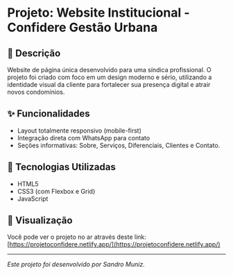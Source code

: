 # Projeto: Website Institucional - Confidere Gestão Urbana

## 📄 Descrição
Website de página única desenvolvido para uma síndica profissional. O projeto foi criado com foco em um design moderno e sério, utilizando a identidade visual da cliente para fortalecer sua presença digital e atrair novos condomínios.

## ✨ Funcionalidades
- Layout totalmente responsivo (mobile-first)
- Integração direta com WhatsApp para contato
- Seções informativas: Sobre, Serviços, Diferenciais, Clientes e Contato.

## 🚀 Tecnologias Utilizadas
- HTML5
- CSS3 (com Flexbox e Grid)
- JavaScript

## 🔗 Visualização
Você pode ver o projeto no ar através deste link: [https://projetoconfidere.netlify.app/](https://projetoconfidere.netlify.app/)

---
*Este projeto foi desenvolvido por Sandro Muniz.*
